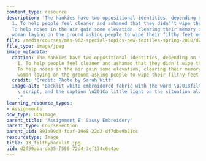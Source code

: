 ```yaml
---
content_type: resource
description: 'The hankies have two oppositional identities, depending on the audience.
  1. To help people feel cleaner and ashamed that they didn''t wipe their feet. 2.
  To help noses in the air gain some elevation, clearing their memory of the filthy
  woman laying on the ground asking people to wipe their filthy feet on her filthiness. '
file: /media/courses/mas-962-special-topics-new-textiles-spring-2010/d2f59abada35f55672d43ef174c6e4ae_13_filthybacklit.jpg
file_type: image/jpeg
image_metadata:
  caption: The hankies have two oppositional identities, depending on the audience.
    1. To help people feel cleaner and ashamed that they didn't wipe their feet. 2.
    To help noses in the air gain some elevation, clearing their memory of the filthy
    woman laying on the ground asking people to wipe their filthy feet on her filthiness.
  credit: 'Credit: Photo by Sarah Witt'
  image-alt: "Backlit white embroidered fabric with the word \u2018filthy\u2019 in\
    \ script, and the caption \u201Ca little light on the situation always helps.\u201D\
    ."
learning_resource_types:
- Assignments
ocw_type: OCWImage
parent_title: 'Assignment 8: Sassy Embroidery'
parent_type: CourseSection
parent_uid: 891a99d4-fcaf-19e8-22d2-df7dbe9b21cc
resourcetype: Image
title: 13_filthybacklit.jpg
uid: d2f59aba-da35-f556-72d4-3ef174c6e4ae
---
```

